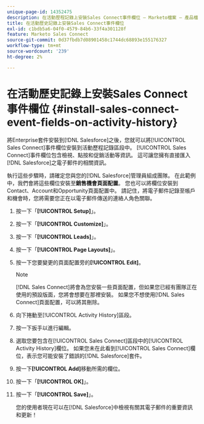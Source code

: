 ```yaml
---
unique-page-id: 14352475
description: 在活動歷程記錄上安裝Sales Connect事件欄位 — Marketo檔案 — 產品檔案
title: 在活動歷史記錄上安裝Sales Connect事件欄位
exl-id: c1bdb5a6-04f0-4579-84b6-33f4a301128f
feature: Marketo Sales Connect
source-git-commit: 0d37fbdb7d08901458c1744dc68893e155176327
workflow-type: tm+mt
source-wordcount: '239'
ht-degree: 2%

---
```


# 在活動歷史記錄上安裝Sales Connect事件欄位 {#install-sales-connect-event-fields-on-activity-history}

將Enterprise套件安裝到[!DNL Salesforce]之後，您就可以將[!UICONTROL Sales Connect]事件欄位安裝到活動歷程記錄區段中。 [!UICONTROL Sales Connect]事件欄位包含檢視、點按和促銷活動等資訊。 這可讓您擁有直接匯入[!DNL Salesforce]之電子郵件的相關資訊。

執行這些步驟時，請確定您與您的[!DNL Salesforce]管理員組成團隊。 在此範例中，我們會將這些欄位安裝至&#x200B;**銷售機會頁面配置**。 您也可以將欄位安裝到Contact、Account和Opportunity頁面配置中。 請記住，將電子郵件記錄至帳戶和機會時，您將需要您正在以電子郵件傳送的連絡人角色關聯。

1. 按一下「**[!UICONTROL Setup]**」。
1. 按一下「**[!UICONTROL Customize]**」。
1. 按一下「**[!UICONTROL Leads]**」。
1. 按一下「**[!UICONTROL Page Layouts]**」。
1. 按一下您要變更的頁面配置旁的&#x200B;**[!UICONTROL Edit]**。

   >[!NOTE]
   >
   >[!DNL Sales Connect]將會為您安裝一些頁面配置，但如果您已經有團隊正在使用的預設版面，您將會想要在那裡安裝。 如果您不想使用[!DNL Sales Connect]頁面配置，可以將其刪除。

1. 向下捲動至[!UICONTROL Activity History]區段。
1. 按一下扳手以進行編輯。
1. 選取您要包含在[!UICONTROL Sales Connect]區段中的[!UICONTROL Activity History]欄位。 如果您未在此看到[!UICONTROL Sales Connect]欄位，表示您可能安裝了錯誤的[!DNL Salesforce]套件。
1. 按一下&#x200B;**[!UICONTROL Add]**&#x200B;移動所需的欄位。
1. 按一下「**[!UICONTROL OK]**」。
1. 按一下「**[!UICONTROL Save]**」。

   您的使用者現在可以在[!DNL Salesforce]中檢視有關其電子郵件的重要資訊和更新！
